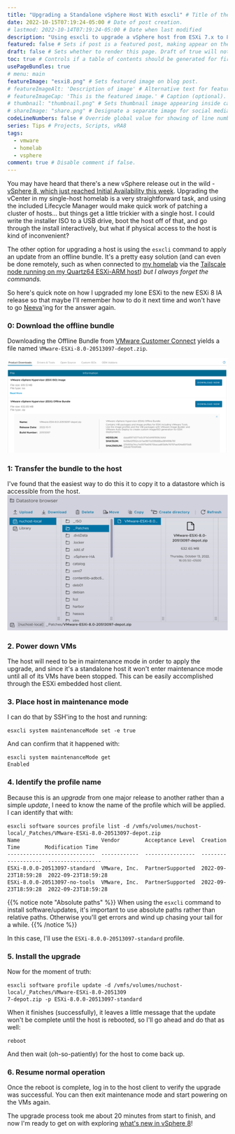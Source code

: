 ```yaml
---
title: "Upgrading a Standalone vSphere Host With esxcli" # Title of the blog post.
date: 2022-10-15T07:19:24-05:00 # Date of post creation.
# lastmod: 2022-10-14T07:19:24-05:00 # Date when last modified
description: "Using esxcli to upgrade a vSphere host from ESXi 7.x to 8.0." # Description used for search engine.
featured: false # Sets if post is a featured post, making appear on the home page side bar.
draft: false # Sets whether to render this page. Draft of true will not be rendered.
toc: true # Controls if a table of contents should be generated for first-level links automatically.
usePageBundles: true
# menu: main
featureImage: "esxi8.png" # Sets featured image on blog post.
# featureImageAlt: 'Description of image' # Alternative text for featured image.
# featureImageCap: 'This is the featured image.' # Caption (optional).
# thumbnail: "thumbnail.png" # Sets thumbnail image appearing inside card on homepage.
# shareImage: "share.png" # Designate a separate image for social media sharing.
codeLineNumbers: false # Override global value for showing of line numbers within code block.
series: Tips # Projects, Scripts, vRA8
tags:
  - vmware
  - homelab
  - vsphere
comment: true # Disable comment if false.
---
```

You may have heard that there's a new vSphere release out in the wild - [vSphere 8, which just reached Initial Availability this week](https://advocacy.vmware.com/Article/Redirect/9cfbc1b1-207f-4885-a520-cc0bfafcd6c0?uc=197618&g=2d17264e-593a-492d-8d91-3a2155e835f1&f=3104867). Upgrading the vCenter in my single-host homelab is a very straightforward task, and using the included Lifecycle Manager would make quick work of patching a cluster of hosts... but things get a little trickier with a single host. I could write the installer ISO to a USB drive, boot the host off of that, and go through the install interactively, but what if physical access to the host is kind of inconvenient?

The other option for upgrading a host is using the `esxcli` command to apply an update from an offline bundle. It's a pretty easy solution (and can even be done remotely, such as when connected to [my homelab](/vmware-home-lab-on-intel-nuc-9) via the [Tailscale node running on my Quartz64 ESXi-ARM host](/esxi-arm-on-quartz64/#installing-tailscale)) *but I always forget the commands.*

So here's quick note on how I upgraded my lone ESXi to the new ESXi 8 IA release so that maybe I'll remember how to do it next time and won't have to go [Neeva](https://neeva.com/search?q=upgrade%20standalone%20host)'ing for the answer again.

### 0: Download the offline bundle
Downloading the Offline Bundle from [VMware Customer Connect](https://customerconnect.vmware.com/downloads/details?downloadGroup=ESXI800&productId=1345&rPId=95214) yields a file named `VMware-ESXi-8.0-20513097-depot.zip`.

![Downloading the bundle](download_bundle.png)

### 1: Transfer the bundle to the host
I've found that the easiest way to do this it to copy it to a datastore which is accessible from the host.
![Offline bundle stored on the local datastore](bundle_on_datastore.png)

### 2. Power down VMs
The host will need to be in maintenance mode in order to apply the upgrade, and since it's a standalone host it won't enter maintenance mode until all of its VMs have been stopped. This can be easily accomplished through the ESXi embedded host client.

### 3. Place host in maintenance mode
I can do that by SSH'ing to the host and running:
```shell
esxcli system maintenanceMode set -e true
```

And can confirm that it happened with:
```shell
esxcli system maintenanceMode get
Enabled
```

### 4. Identify the profile name
Because this is an *upgrade* from one major release to another rather than a simple *update*, I need to know the name of the profile which will be applied. I can identify that with:
```shell
esxcli software sources profile list -d /vmfs/volumes/nuchost-local/_Patches/VMware-ESXi-8.0-20513097-depot.zip
Name                          Vendor        Acceptance Level  Creation Time        Modification Time
----------------------------  ------------  ----------------  -------------------  -----------------
ESXi-8.0.0-20513097-standard  VMware, Inc.  PartnerSupported  2022-09-23T18:59:28  2022-09-23T18:59:28
ESXi-8.0.0-20513097-no-tools  VMware, Inc.  PartnerSupported  2022-09-23T18:59:28  2022-09-23T18:59:28
```
{{% notice note "Absolute paths" %}}
When using the `esxcli` command to install software/updates, it's important to use absolute paths rather than relative paths. Otherwise you'll get errors and wind up chasing your tail for a while.
{{% /notice %}}

In this case, I'll use the `ESXi-8.0.0-20513097-standard` profile.

### 5. Install the upgrade
Now for the moment of truth:
```shell
esxcli software profile update -d /vmfs/volumes/nuchost-local/_Patches/VMware-ESXi-8.0-2051309
7-depot.zip -p ESXi-8.0.0-20513097-standard
```

When it finishes (successfully), it leaves a little message that the update won't be complete until the host is rebooted, so I'll go ahead and do that as well:
```shell
reboot
```

And then wait (oh-so-patiently) for the host to come back up.

### 6. Resume normal operation
Once the reboot is complete, log in to the host client to verify the upgrade was successful. You can then exit maintenance mode and start powering on the VMs again.

The upgrade process took me about 20 minutes from start to finish, and now I'm ready to get on with exploring [what's new in vSphere 8](https://core.vmware.com/resource/whats-new-vsphere-8)!